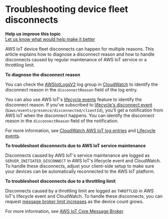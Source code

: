 # Troubleshooting device fleet disconnects<a name="ota-troubleshooting-fleet-disconnects"></a>

**Help us improve this topic**  
 [Let us know what would help make it better](https://docs.aws.amazon.com/forms/aws-doc-feedback?hidden_service_name=IoT%20Docs&topic_url=http://docs.aws.amazon.com/en_us/iot/latest/developerguide/ota-troubleshooting-fleet-disconnects.html) 

AWS IoT device fleet disconnects can happen for multiple reasons\. This article explains how to diagnose a disconnect reason and how to handle disconnects caused by regular maintenance of AWS IoT service or a throttling limit\.

**To diagnose the disconnect reason**

You can check the [AWSIotLogsV2](https://docs.aws.amazon.com/iot/latest/developerguide/cloud-watch-logs.html) log group in [CloudWatch](https://docs.aws.amazon.com/iot/latest/developerguide/cwl-format.html) to identify the disconnect reason in the `disconnectReason` field of the log entry\. 

You can also use AWS IoT's [lifecycle events](https://docs.aws.amazon.com/iot/latest/developerguide/life-cycle-events.html) feature to identify the disconnect reason\. If you’ve subscribed to [lifecycle's disconnect event](https://docs.aws.amazon.com/iot/latest/developerguide/life-cycle-events.html#connect-disconnect) \(`$aws/events/presence/disconnected/clientId`\), you’ll get a notification from AWS IoT when the disconnect happens\. You can identify the disconnect reason in the `disconnectReason` field of the notification\. 

For more information, see [CloudWatch AWS IoT log entries](https://docs.aws.amazon.com/iot/latest/developerguide/cwl-format.html) and [Lifecycle events](https://docs.aws.amazon.com/iot/latest/developerguide/life-cycle-events.html)\.

**To troubleshoot disconnects due to AWS IoT service maintenance**

Disconnects caused by AWS IoT's service maintenance are logged as `SERVER_INITIATED_DISCONNECT` in AWS IoT's lifecycle event and CloudWatch\. To handle these disconnects, adjust your client\-side setup to make sure your devices can be automatically reconnected to the AWS IoT platform\. 

**To troubleshoot disconnects due to a throttling limit**

Disconnects caused by a throttling limit are logged as `THROTTLED` in AWS IoT's lifecycle event and CloudWatch\. To handle these disconnects, you can request [message broker limit increases](https://docs.aws.amazon.com/general/latest/gr/iot-core.html#message-broker-limits) as the device count grows\. 

For more information, see [AWS IoT Core Message Broker](https://docs.aws.amazon.com/general/latest/gr/iot-core.html#message-broker-limits)\.
